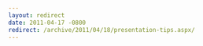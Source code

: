 ```yaml
---
layout: redirect
date: 2011-04-17 -0800
redirect: /archive/2011/04/18/presentation-tips.aspx/
---
```

